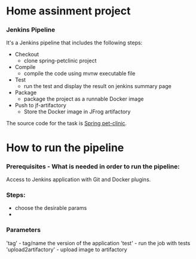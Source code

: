 # Home assinment project
### Jenkins Pipeline
It's a Jenkins pipeline that includes the following steps:
* Checkout
  * clone spring-petclinic project 
* Compile
  * compile the code using mvnw executable file 
* Test
  * run the test and display the result on jenkins summary page
* Package
  * package the project as a runnable Docker image
* Push to jf-artifactory
  * Store the Docker image in JFrog artifactory

The source code for the task is [Spring pet-clinic](https://github.com/spring-projects/spring-petclinic).

# How to run the pipeline
### Prerequisites - What is needed in order to run the pipeline:
Access to Jenkins application with Git and Docker plugins. 

### Steps:
* choose the desirable params
* 
### Parameters
'tag' - tag/name the version of the application 
'test' - run the job with tests
'upload2artifactory' - upload image to artifactory
